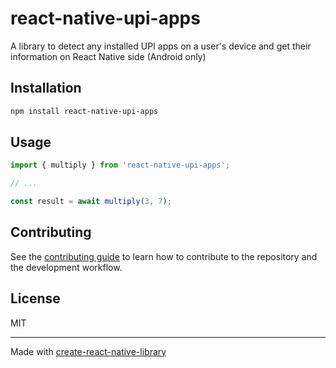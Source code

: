 # react-native-upi-apps

A library to detect any installed UPI apps on a user's device and get their information on React Native side (Android only)

## Installation

```sh
npm install react-native-upi-apps
```

## Usage

```js
import { multiply } from 'react-native-upi-apps';

// ...

const result = await multiply(3, 7);
```

## Contributing

See the [contributing guide](CONTRIBUTING.md) to learn how to contribute to the repository and the development workflow.

## License

MIT

---

Made with [create-react-native-library](https://github.com/callstack/react-native-builder-bob)
